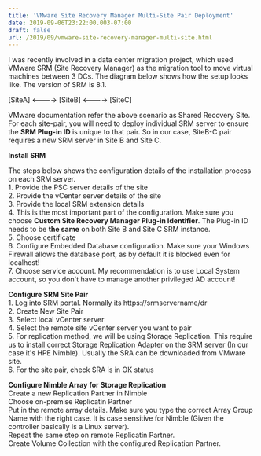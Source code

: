 ```yaml
---
title: 'VMware Site Recovery Manager Multi-Site Pair Deployment'
date: 2019-09-06T23:22:00.003-07:00
draft: false
url: /2019/09/vmware-site-recovery-manager-multi-site.html
---
```


I was recently involved in a data center migration project, which used VMware SRM (Site Recovery Manager) as the migration tool to move virtual machines between 3 DCs. The diagram below shows how the setup looks like. The version of SRM is 8.1.  
  
\[SiteA\] <----> \[SiteB\] <----> \[SiteC\]  
  
VMware documentation refer the above scenario as Shared Recovery Site. For each site-pair, you will need to deploy individual SRM server to ensure the **SRM Plug-in ID** is unique to that pair. So in our case, SiteB-C pair requires a new SRM server in Site B and Site C.  
  
**Install SRM**  
  
The steps below shows the configuration details of the installation process on each SRM server.  
1\. Provide the PSC server details of the site  
2\. Provide the vCenter server details of the site  
3\. Provide the local SRM extension details  
4\. This is the most important part of the configuration. Make sure you choose **Custom Site Recovery Manager Plug-in Identifier**. The Plug-in ID needs to be **the same** on both Site B and Site C SRM instance.  
5\. Choose certificate  
6\. Configure Embedded Database configuration. Make sure your Windows Firewall allows the database port, as by default it is blocked even for localhost!  
7\. Choose service account. My recommendation is to use Local System account, so you don't have to manage another privileged AD account!  
  
**Configure SRM Site Pair**  
1\. Log into SRM portal. Normally its https://srmservername/dr  
2\. Create New Site Pair  
3\. Select local vCenter server  
4\. Select the remote site vCenter server you want to pair  
5\. For replication method, we will be using Storage Replication. This require us to install correct Storage Replication Adapter on the SRM server (In our case it's HPE Nimble). Usually the SRA can be downloaded from VMware site.  
6\. For the site pair, check SRA is in OK status  
  
**Configure Nimble Array for Storage Replication**  
Create a new Replication Partner in Nimble  
Choose on-premise Replicatin Partner  
Put in the remote array details. Make sure you type the correct Array Group Name with the right case. It is case sensitive for Nimble (Given the controller basically is a Linux server).  
Repeat the same step on remote Replicatin Partner.  
Create Volume Collection with the configured Replication Partner.